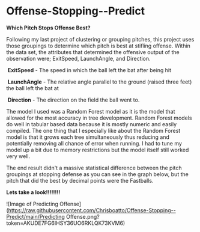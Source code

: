 # Offense-Stopping--Predict

**Which Pitch Stops Offense Best?**

Following my last project of clustering or grouping pitches, this project uses those groupings to determine which pitch is best at stifling offense. Within the data set, the attributes that determined the offensive output of the observation were; ExitSpeed, LaunchAngle, and Direction. 



​	**ExitSpeed** - The speed in which the ball left the bat after being hit

​	**LaunchAngle** - The relative angle parallel to the ground (raised three feet) the ball left the bat at

​	**Direction** - The direction on the field the ball went to.



The model I used was a Random Forest model as it is the model that allowed for the most accuracy in tree development. Random Forest models do well in tabular based data because it is mostly numeric and easily compiled. The one thing that I especially like about the Random Forest model is that it grows each tree simultaneously thus reducing and potentially removing all chance of error when running. I had to tune my model up a bit due to memory restrictions but the model itself still worked very well.

The end result didn't a massive statistical difference between the pitch groupings at stopping defense as you can see in the graph below, but the pitch that did the best by decimal points were the Fastballs.



**Lets take a look!!!!!!!!**


![Image of Predicting Offense](https://raw.githubusercontent.com/Chrisboatto/Offense-Stopping--Predict/main/Predicting Offense.png?token=AKUDE7FG6IHSY36UO6RKLQK73KVM6)

